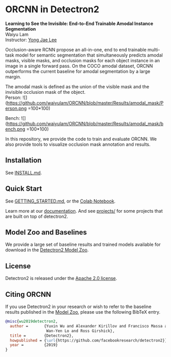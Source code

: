 # ORCNN in Detectron2 
**Learning to See the Invisible: End-to-End Trainable Amodal Instance
Segmentation**    
Waiyu Lam     
Instructor: [Yong Jae Lee](https://web.cs.ucdavis.edu/~yjlee/)    

Occlusion-aware RCNN propose an all-in-one, end to end trainable multi-task
model for semantic segmentation that simultaneously predicts amodal masks,
visible masks, and occlusion masks for each object instance in an image in a
single forward pass. On the COCO amodal dataset, ORCNN outperforms the current
baseline for amodal segmentation by a large margin.     

The amodal mask is defined as the union of the visible mask and the invisible
occlusion mask of the object.    
Person: ![](https://github.com/waiyulam/ORCNN/blob/master/Results/amodal_mask/Person.png =100*100)   

Bench: ![](https://github.com/waiyulam/ORCNN/blob/master/Results/amodal_mask/bench.png =100*100)

In this repository, we provide the code to train and evaluate ORCNN. We also
provide tools to visualize occlusion mask annotation and results.


## Installation

See [INSTALL.md](INSTALL.md).

## Quick Start

See [GETTING_STARTED.md](GETTING_STARTED.md), or the [Colab
Notebook](https://colab.research.google.com/drive/16jcaJoc6bCFAQ96jDe2HwtXj7BMD_-m5).

Learn more at our [documentation](https://detectron2.readthedocs.org). And see
[projects/](projects/) for some projects that are built on top of detectron2.

## Model Zoo and Baselines

We provide a large set of baseline results and trained models available for
download in the [Detectron2 Model Zoo](MODEL_ZOO.md).


## License

Detectron2 is released under the [Apache 2.0 license](LICENSE).

## Citing ORCNN

If you use Detectron2 in your research or wish to refer to the baseline results
published in the [Model Zoo](MODEL_ZOO.md), please use the following BibTeX
entry.

```BibTeX
@misc{wu2019detectron2,
  author =       {Yuxin Wu and Alexander Kirillov and Francisco Massa and
                  Wan-Yen Lo and Ross Girshick},
  title =        {Detectron2},
  howpublished = {\url{https://github.com/facebookresearch/detectron2}},
  year =         {2019}
}
```
